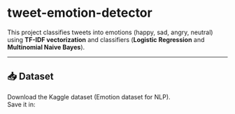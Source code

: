 # tweet-emotion-detector

This project classifies tweets into emotions (happy, sad, angry, neutral) using **TF-IDF vectorization** and classifiers (**Logistic Regression** and **Multinomial Naive Bayes**).

---

## 📥 Dataset
Download the Kaggle dataset (Emotion dataset for NLP).  
Save it in:
